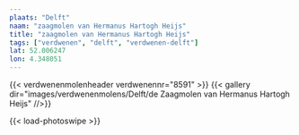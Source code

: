```yaml
---
plaats: "Delft"
naam: "zaagmolen van Hermanus Hartogh Heijs"
title: "zaagmolen van Hermanus Hartogh Heijs"
tags: ["verdwenen", "delft", "verdwenen-delft"]
lat: 52.006247
lon: 4.348051
---
```

{{< verdwenenmolenheader verdwenennr="8591" >}}
{{< gallery dir="images/verdwenenmolens/Delft/de Zaagmolen van Hermanus Hartogh Heijs" //>}}

{{< load-photoswipe >}}